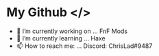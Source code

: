 # My Github </>

- 🔭 I’m currently working on ... FnF Mods
- 🌱 I’m currently learning ... Haxe
- 📫 How to reach me: ... Discord: ChrisLad#9487
